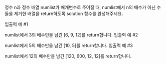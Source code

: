 정수 n과 정수 배열 numlist가 매개변수로 주어질 때, numlist에서 n의 배수가 아닌 수들을 제거한 배열을 return하도록 solution 함수를 완성해주세요.

입출력 예 #1

numlist에서 3의 배수만을 남긴 [6, 9, 12]를 return합니다.
입출력 예 #2

numlist에서 5의 배수만을 남긴 [10, 5]를 return합니다.
입출력 예 #3

numlist에서 12의 배수만을 남긴 [120, 600, 12, 12]를 return합니다.